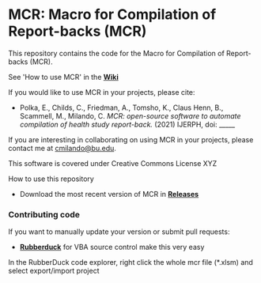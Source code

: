 # MCR: Macro for Compilation of Report-backs (MCR)

This repository contains the code for the Macro for Compilation of Report-backs (MCR). 

See 'How to use MCR' in the [**Wiki**](https://github.com/cmilando/reportback-vba/wiki#toc)

If you would like to use MCR in your projects, please cite:
* Polka, E., Childs, C., Friedman, A., Tomsho, K., Claus Henn, B., Scammell, M., Milando, C. *MCR: open-source software to automate compilation of health study report-back.* (2021) IJERPH, doi: _____

If you are interesting in collaborating on using MCR in your projects, please contact me at cmilando@bu.edu.

This software is covered under Creative Commons License XYZ

How to use this repository
* Download the most recent version of MCR in [**Releases**](https://github.com/cmilando/reportback-vba/releases) 

### Contributing code
If you want to manually update your version or submit pull requests:
* [**Rubberduck**](https://rubberduckvba.com/) for VBA source control make this very easy

In the RubberDuck code explorer, right click the whole mcr file (*.xlsm) and select export/import project
